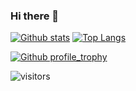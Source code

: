### Hi there 👋


[![Github stats](https://github-readme-stats.vercel.app/api?username=JackBekket&hide_border=true&count_private=true&show_icons=true&theme=vue&include_all_commits=true)](https://github.com/anuraghazra/github-readme-stats) [![Top Langs](https://github-readme-stats.vercel.app/api/top-langs/?username=JackBekket&hide=css,html,smarty,dockerfile,less,php,JavaScript,&hide_border=true&theme=vue&langs_count=15&layout=compact)](https://github.com/anuraghazra/github-readme-stats)

[![Github profile_trophy](https://github-profile-trophy.vercel.app/?username=jackbekket&theme=midnight-purple&row=2&column=4&margin-h=15&margin-w=15)](https://github.com/ryo-ma/github-profile-trophy)

![visitors](https://visitor-badge.glitch.me/badge?page_id=JackBekket.JackBekket) 



<!--
**JackBekket/JackBekket** is a ✨ _special_ ✨ repository because its `README.md` (this file) appears on your GitHub profile.

Here are some ideas to get you started:

- 🔭 I’m currently working on ...
- 🌱 I’m currently learning ...
- 👯 I’m looking to collaborate on ...
- 🤔 I’m looking for help with ...
- 💬 Ask me about ...
- 📫 How to reach me: ...
- 😄 Pronouns: ...
- ⚡ Fun fact: ...
-->
